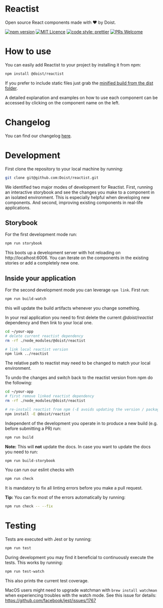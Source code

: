 # Reactist

Open source React components made with ❤️ by Doist.

[![npm version](https://badge.fury.io/js/%40doist%2Freactist.svg)](https://badge.fury.io/js/%40doist%2Freactist)
[![MIT Licence](https://badges.frapsoft.com/os/mit/mit.svg?v=103)](https://opensource.org/licenses/mit-license.php)
[![code style: prettier](https://img.shields.io/badge/code_style-prettier-ff69b4.svg?style=flat-square)](https://github.com/prettier/prettier)
[![PRs Welcome](https://img.shields.io/badge/PRs-welcome-brightgreen.svg?style=flat-square)](http://makeapullrequest.com)

# How to use

You can easily add Reactist to your project by installing it from npm:
```sh
npm install @doist/reactist
```
If you prefer to include static files just grab the [minified build from the dist folder](https://github.com/Doist/reactist/tree/develop/dist).

A detailed explanation and examples on how to use each component can be accessed by clicking on the component name on the left.

# Changelog

You can find our changelog [here](./CHANGELOG.md).

# Development

First clone the repository to your local machine by running:
```sh
git clone git@github.com:Doist/reactist.git
```

We identified two major modes of development for Reactist. First, running an interactive storybook and see the changes you make to a component in an isolated environment. This is especially helpful when developing new components. And second, improving existing components in real-life applications.

## Storybook

For the first development mode run:
```sh
npm run storybook
```
This boots up a development server with hot reloading on http://localhost:6006. You can iterate on the components in the existing stories or add a completely new one.

## Inside your application

For the second development mode you can leverage `npm link`. First run:
```sh
npm run build-watch
```
this will update the build artifacts whenever you change something.

In your real application you need to first delete the current *@doist/reactist* dependency and then link to your local one.
```sh
cd ~/your-app
# delete current reactist dependency
rm -rf ./node_modules/@doist/reactist

# link local reactist version
npm link ../reactist
```
The relative path to reactist may need to be changed to match your local environment.

To undo the changes and switch back to the reactist version from npm do the following:
```sh
cd ~/your-app
# first remove linked reactist dependency
rm -rf ./node_modules/@doist/reactist

# re-install reactist from npm (-E avoids updating the version / package-lock.json)
npm install -E @doist/reactist
```


Independent of the development you operate in to produce a new build (e.g. before submitting a PR) run:
```sh
npm run build
```
**Note:** This will **not** update the docs. In case you want to update the docs you need to run:
```sh
npm run build-storybook
```


You can run our eslint checks with
```sh
npm run check
```
It is mandatory to fix all linting errors before you make a pull request.

**Tip:** You can fix most of the errors automatically by running:
```sh
npm run check -- --fix
```

# Testing

Tests are executed with Jest or by running:
```sh
npm run test
```

During development you may find it beneficial to continuously execute the tests. This works by running:
```sh
npm run test-watch
```
This also prints the current test coverage.

MacOS users might need to upgrade watchman with `brew install watchman` when experiencing troubles with the watch mode. See this issue for details: https://github.com/facebook/jest/issues/1767
